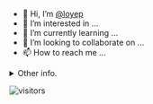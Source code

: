 - 👋 Hi, I’m [@loyep](https://github.com/loyep)
- 👀 I’m interested in ...
- 🌱 I’m currently learning ...
- 💞️ I’m looking to collaborate on ...
- 📫 How to reach me ...

<details>
  <summary>Other info.</summary>
  <br>

<!--START_SECTION:waka-->

```txt
TypeScript   4 hrs 10 mins   ██████████████████▓░░░░░░   75.27 %
Vue.js       32 mins         ██▒░░░░░░░░░░░░░░░░░░░░░░   09.88 %
JSON         28 mins         ██░░░░░░░░░░░░░░░░░░░░░░░   08.51 %
JavaScript   11 mins         █░░░░░░░░░░░░░░░░░░░░░░░░   03.42 %
Other        4 mins          ▒░░░░░░░░░░░░░░░░░░░░░░░░   01.23 %
```

<!--END_SECTION:waka-->

</details>

![visitors](https://visitor-badge.glitch.me/badge?page_id=loyep.loyep)
